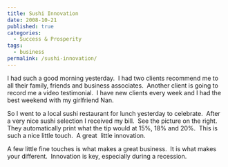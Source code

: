 ```yaml
---
title: Sushi Innovation
date: 2008-10-21
published: true
categories:
  - Success & Prosperity
tags:
  - business
permalink: /sushi-innovation/
---
```

I had such a good morning yesterday.  I had two clients recommend me to all their family, friends and business associates.  Another client is going to record me a video testimonial.  I have new clients every week and I had the best weekend with my girlfriend Nan.

So I went to a local sushi restaurant for lunch yesterday to celebrate.  After a very nice sushi selection I received my bill.  See the picture on the right.  They automatically print what the tip would at 15%, 18% and 20%.  This is such a nice little touch.  A great  little innovation.

A few little fine touches is what makes a great business.  It is what makes your different.  Innovation is key, especially during a recession.
